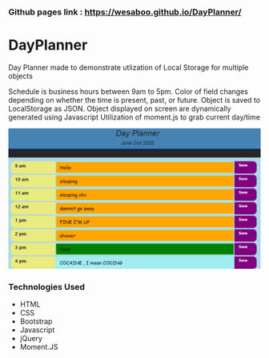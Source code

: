 ### Github pages link : https://wesaboo.github.io/DayPlanner/

# DayPlanner

Day Planner made to demonstrate utlization of Local Storage for multiple objects

Schedule is business hours between 9am to 5pm.
Color of field changes depending on whether the time is present, past, or future.
Object is saved to LocalStorage as JSON.
Object displayed on screen are dynamically generated using Javascript
Utilization of moment.js to grab current day/time


![Screenshot of Password Generator](/assets/DayPlanner.png)

### Technologies Used

- HTML
- CSS
- Bootstrap
- Javascript
- jQuery
- Moment.JS

